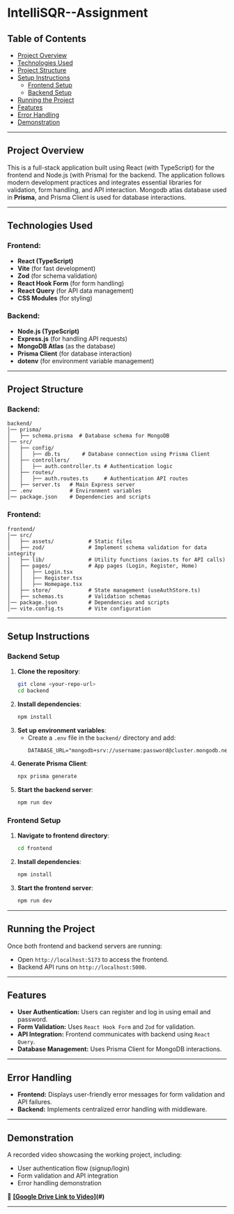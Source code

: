# IntelliSQR--Assignment


## Table of Contents
- [Project Overview](#project-overview)
- [Technologies Used](#technologies-used)
- [Project Structure](#project-structure)
- [Setup Instructions](#setup-instructions)
  - [Frontend Setup](#frontend-setup)
  - [Backend Setup](#backend-setup)
- [Running the Project](#running-the-project)
- [Features](#features)
- [Error Handling](#error-handling)
- [Demonstration](#demonstration)


---

## Project Overview
This is a full-stack application built using React (with TypeScript) for the frontend and Node.js (with Prisma) for the backend. The application follows modern development practices and integrates essential libraries for validation, form handling, and API interaction. Mongodb atlas database used in **Prisma**, and Prisma Client is used for database interactions.

---

## Technologies Used
### Frontend:
- **React (TypeScript)**
- **Vite** (for fast development)
- **Zod** (for schema validation)
- **React Hook Form** (for form handling)
- **React Query** (for API data management)
- **CSS Modules** (for styling)

### Backend:
- **Node.js (TypeScript)**
- **Express.js** (for handling API requests)
- **MongoDB Atlas** (as the database)
- **Prisma Client** (for database interaction)
- **dotenv** (for environment variable management)

---

## Project Structure
### Backend:
```
backend/
│── prisma/
│   ├── schema.prisma  # Database schema for MongoDB
│── src/
│   ├── config/
│   │   ├── db.ts       # Database connection using Prisma Client
│   ├── controllers/
│   │   ├── auth.controller.ts # Authentication logic
│   ├── routes/
│   │   ├── auth.routes.ts     # Authentication API routes
│   ├── server.ts   # Main Express server
│── .env            # Environment variables
│── package.json    # Dependencies and scripts
```

### Frontend:
```
frontend/
│── src/
│   ├── assets/           # Static files
│   ├── zod/              # Implement schema validation for data integrity
│   ├── lib/              # Utility functions (axios.ts for API calls)
│   ├── pages/            # App pages (Login, Register, Home)
│   │   ├── Login.tsx
│   │   ├── Register.tsx
│   │   ├── Homepage.tsx
│   ├── store/            # State management (useAuthStore.ts)
│   ├── schemas.ts        # Validation schemas
│── package.json          # Dependencies and scripts
│── vite.config.ts        # Vite configuration
```

---

## Setup Instructions
### Backend Setup
1. **Clone the repository**:
   ```sh
   git clone <your-repo-url>
   cd backend
   ```
2. **Install dependencies**:
   ```sh
   npm install
   ```
3. **Set up environment variables**:
   - Create a `.env` file in the `backend/` directory and add:
     ```env
     DATABASE_URL="mongodb+srv://username:password@cluster.mongodb.net/dbname"
     ```
4. **Generate Prisma Client**:
   ```sh
   npx prisma generate
   ```
5. **Start the backend server**:
   ```sh
   npm run dev
   ```

### Frontend Setup
1. **Navigate to frontend directory**:
   ```sh
   cd frontend
   ```
2. **Install dependencies**:
   ```sh
   npm install
   ```
3. **Start the frontend server**:
   ```sh
   npm run dev
   ```

---

## Running the Project
Once both frontend and backend servers are running:
- Open `http://localhost:5173` to access the frontend.
- Backend API runs on `http://localhost:5000`.

---

## Features
- **User Authentication:** Users can register and log in using email and password.
- **Form Validation:** Uses `React Hook Form` and `Zod` for validation.
- **API Integration:** Frontend communicates with backend using `React Query`.
- **Database Management:** Uses Prisma Client for MongoDB interactions.

---

## Error Handling
- **Frontend:** Displays user-friendly error messages for form validation and API failures.
- **Backend:** Implements centralized error handling with middleware.

---

## Demonstration
A recorded video showcasing the working project, including:
- User authentication flow (signup/login)
- Form validation and API integration
- Error handling demonstration

📌 **[[Google Drive Link to Video]](https://drive.google.com/file/d/1ALLlBS0-mqnIXwRsYZs6bsMgs1AeghCH/view?usp=sharing)(#)** 

---

